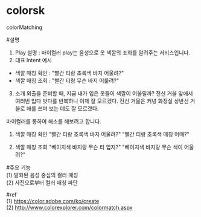 # colorsk   
colorMatching   

#설명
1) Play 설명 : 마이컬러 play는 음성으로 옷 색깔의 조화를 알려주는 서비스입니다.
2) 대표 Intent 예시
- 색깔 매칭 확인 : "빨간 티랑 초록색 바지 어울려?"
- 색깔 매칭 조회 : "빨간 티랑 무슨 바지 어룰려?"

3) 소개
외출을 준비할 때, 지금 내가 입은 옷들이 색깔이 어울릴까?
전신 거울 앞에서 여러번 입다 벗다를 반복하니 이제 잘 모르겠다.
전신 거울은 커녕 화장실 상반신 거울로 애를 쓰며 보는 데도 잘 모르겠다.

마이컬러를 통하여 해소를 해보려고 합니다.

1) 색깔 매칭 확인
"빨간 티랑 초록색 바지 어울려?"
"빨간 티랑 초록색 매칭 어때?"

2) 색깔 매칭 조회
"베이지색 바지랑 무슨 티 입지?"
"베이지색 바지랑 무슨 색이 어울려?"

#주요 기능   
(1) 발화된 음성 중심의 컬러 매칭   
(2) 사진으로부터 컬러 매칭 파단   

#ref   
(1) https://color.adobe.com/ko/create   
(2) http://www.colorexplorer.com/colormatch.aspx   
